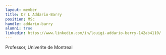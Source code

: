 ```yaml
---
layout: member
title: Dr L Addario-Barry
position: MSc
handle: addario-barry
alumni: true
linkedin: https://www.linkedin.com/in/louigi-addario-berry-142ab4110/
---
```


Professor, Univerite de Montreal